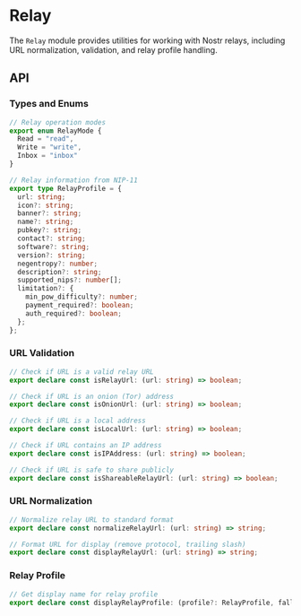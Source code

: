 # Relay

The `Relay` module provides utilities for working with Nostr relays, including URL normalization, validation, and relay profile handling.

## API

### Types and Enums

```typescript
// Relay operation modes
export enum RelayMode {
  Read = "read",
  Write = "write",
  Inbox = "inbox"
}

// Relay information from NIP-11
export type RelayProfile = {
  url: string;
  icon?: string;
  banner?: string;
  name?: string;
  pubkey?: string;
  contact?: string;
  software?: string;
  version?: string;
  negentropy?: number;
  description?: string;
  supported_nips?: number[];
  limitation?: {
    min_pow_difficulty?: number;
    payment_required?: boolean;
    auth_required?: boolean;
  };
};
```

### URL Validation

```typescript
// Check if URL is a valid relay URL
export declare const isRelayUrl: (url: string) => boolean;

// Check if URL is an onion (Tor) address
export declare const isOnionUrl: (url: string) => boolean;

// Check if URL is a local address
export declare const isLocalUrl: (url: string) => boolean;

// Check if URL contains an IP address
export declare const isIPAddress: (url: string) => boolean;

// Check if URL is safe to share publicly
export declare const isShareableRelayUrl: (url: string) => boolean;
```

### URL Normalization

```typescript
// Normalize relay URL to standard format
export declare const normalizeRelayUrl: (url: string) => string;

// Format URL for display (remove protocol, trailing slash)
export declare const displayRelayUrl: (url: string) => string;
```

### Relay Profile

```typescript
// Get display name for relay profile
export declare const displayRelayProfile: (profile?: RelayProfile, fallback?: string) => string;
```
